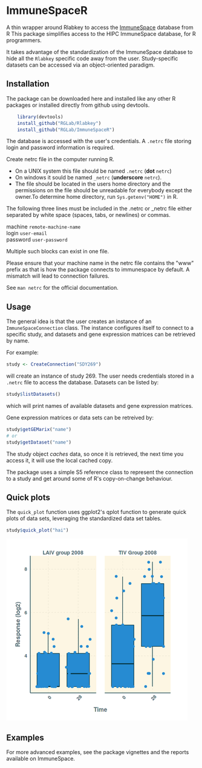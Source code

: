 ImmuneSpaceR
============

A thin wrapper around Rlabkey to access the [ImmuneSpace]("https://www.immunespace.org") database from R
This package simplifies access to the HIPC ImmuneSpace database, for R programmers.

It takes advantage of the standardization of the ImmuneSpace database to hide all the `Rlabkey` specific code away from the user.
Study-specific datasets can be accessed via an object-oriented paradigm.


## Installation
The package can be downloaded here and installed like any other R packages or installed directly from github using devtools.

```R
    library(devtools)
    install_github("RGLab/Rlabkey")
    install_github("RGLab/ImmuneSpaceR")
```

The database is accessed with the user's credentials. A `.netrc` file storing login and password information is required.

Create netrc file in the computer running R.

* On a UNIX system this file should be named `.netrc` (**dot** `netrc`) 
* On windows it sould be named `_netrc` (**underscore** `netrc`). 
* The file should be located in the users home directory and the permissions
on the file should be unreadable for everybody except the owner.To determine
home directory, run `Sys.getenv("HOME")` in R.

The following three lines must be included in the .netrc or _netrc file either
separated by white space (spaces, tabs, or newlines) or commas.

 machine `remote-machine-name` <br/>
 login `user-email`<br/>
 password `user-password`<br/>

Multiple such blocks can exist in one file.

Please ensure that your machine name in the netrc file contains the "www" prefix as that is how the package connects to immunespace by default. A mismatch will lead to connection failures. 

See `man netrc` for the official documentation.

## Usage
The general idea is that the user creates an instance of an `ImmuneSpaceConnection` class. 
The instance configures itself to connect to a specific study, and datasets and gene expression matrices can be retrieved by name.

For example:

```R
study <- CreateConnection("SDY269")
```

will create an instance of study 269.  The user needs credentials stored in a `.netrc` file to access the database. 
Datasets can be listed by:

```R
study$listDatasets()
```

which will print names of available datasets and gene expression matrices.

Gene expression matrices or data sets can be retreived by:

```R
study$getGEMarix("name")
# or
study$getDataset("name")
```

The study object *caches* data, so once it is retrieved, the next time you access it, it will use the local cached copy. 

The package uses a simple S5 reference class to represent the connection to a study and get around some of R's copy-on-change behaviour.

## Quick plots

The `quick_plot` function uses ggplot2's qplot function to generate quick plots of data sets, leveraging the standardized data set tables. 

```R
study$quick_plot("hai")
```
![](./inst/img/qpHai.png)


## Examples
For more advanced examples, see the package vignettes and the reports available on ImmuneSpace.
